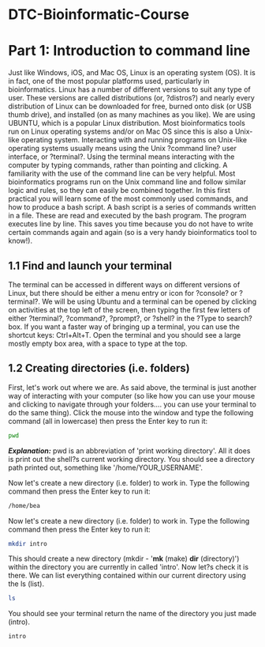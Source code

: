 # DTC-Bioinformatic-Course
# Part 1: Introduction to command line
Just like Windows, iOS, and Mac OS, Linux is an operating system (OS). It is in fact, one of the most popular platforms used, particularly in bioinformatics. Linux has a number of different versions to suit any type of user. These versions are called distributions (or, ?distros?) and nearly every distribution of Linux can be downloaded for free, burned onto disk (or USB thumb drive), and installed (on as many machines as you like). We are using UBUNTU, which is a popular Linux distribution. Most bioinformatics tools run on Linux operating systems and/or on Mac OS since this is also a Unix-like operating system. Interacting with and running programs on Unix-like operating systems usually means using the Unix ?command line? user interface, or ?terminal?.
Using the terminal means interacting with the computer by typing commands, rather than pointing and clicking. A familiarity with the use of the command line can be very helpful. Most bioinformatics programs run on the Unix command line and follow similar logic and rules, so they can easily be combined together. In this first practical you will learn some of the most commonly used commands, and how to produce a bash script. A bash script is a series of commands written in a file. These are read and executed by the bash program. The program executes line by line. This saves you time because you do not have to write certain commands again and again (so is a very handy bioinformatics tool to know!).
## 1.1 Find and launch your terminal
The terminal can be accessed in different ways on different versions of Linux, but there should be either a menu entry or icon for ?console? or ?terminal?. We will be using Ubuntu and a terminal can be opened by clicking on activities at the top left of the screen, then typing the first few letters of either ?terminal?, ?command?, ?prompt?, or ?shell? in the ?Type to search? box. If you want a faster way of bringing up a terminal, you can use the shortcut keys: Ctrl+Alt+T.
Open the terminal and you should see a large mostly empty box area, with a space to type at the top.
## 1.2 Creating directories (i.e. folders)
First, let's work out where we are. As said above, the terminal is just another way of interacting with your computer (so like how you can use your mouse and clicking to navigate through your folders.... you can use your terminal to do the same thing).
Click the mouse into the window and type the following command (all in lowercase) then press the Enter key to run it:
```bash
pwd
```
***Explanation:*** pwd is an abbreviation of 'print working directory'. All it does is print out the shell?s current working directory. You should see a directory path printed out, something like '/home/YOUR_USERNAME'.

Now let's create a new directory (i.e. folder) to work in. Type the following command then press the Enter key to run it: 
```bash
/home/bea
```
Now let's create a new directory (i.e. folder) to work in. Type the following command then press the Enter key to run it: 
```bash
mkdir intro
```
This should create a new directory (mkdir - '**mk** (make) **dir** (directory)') within the directory you are currently in called 'intro'. Now let?s check it is there. We can list everything contained within our current directory using the ls (list).
```bash
ls
```
You should see your terminal return the name of the directory you just made (intro).
```bash
intro
```
